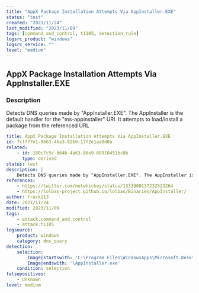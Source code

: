 ```yaml
---
title: "AppX Package Installation Attempts Via AppInstaller.EXE"
status: "test"
created: "2021/11/24"
last_modified: "2023/11/09"
tags: [command_and_control, t1105, detection_rule]
logsrc_product: "windows"
logsrc_service: ""
level: "medium"
---
```


## AppX Package Installation Attempts Via AppInstaller.EXE

### Description

Detects DNS queries made by "AppInstaller.EXE". The AppInstaller is the default handler for the "ms-appinstaller" URI. It attempts to load/install a package from the referenced URL


```yml
title: AppX Package Installation Attempts Via AppInstaller.EXE
id: 7cff77e1-9663-46a3-8260-17f2e1aa9d0a
related:
    - id: 180c7c5c-d64b-4a63-86e9-68910451bc8b
      type: derived
status: test
description: |
    Detects DNS queries made by "AppInstaller.EXE". The AppInstaller is the default handler for the "ms-appinstaller" URI. It attempts to load/install a package from the referenced URL
references:
    - https://twitter.com/notwhickey/status/1333900137232523264
    - https://lolbas-project.github.io/lolbas/Binaries/AppInstaller/
author: frack113
date: 2021/11/24
modified: 2023/11/09
tags:
    - attack.command_and_control
    - attack.t1105
logsource:
    product: windows
    category: dns_query
detection:
    selection:
        Image|startswith: 'C:\Program Files\WindowsApps\Microsoft.DesktopAppInstaller_'
        Image|endswith: '\AppInstaller.exe'
    condition: selection
falsepositives:
    - Unknown
level: medium

```
